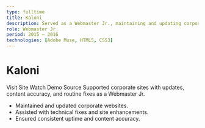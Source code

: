 ```yaml
---
type: fulltime
title: Kaloni
description: Served as a Webmaster Jr., maintaining and updating corporate websites, assisting with technical fixes and site enhancements, and ensuring content accuracy and uptime.
role: Webmaster Jr.
period: 2015 – 2016
technologies: [Adobe Muse, HTML5, CSS3]
---
```


# Kaloni

<Grid cols="1" :md="3" v-if="links && (links.live || links.demo || links.repo)">
  <Btn v-if="links.live" :href="links.live" target="_blank" icon="i-heroicons-arrow-top-right-on-square" color="primary">Visit Site</Btn>
  <Btn v-if="links.demo" :href="links.demo" target="_blank" icon="i-heroicons-play" variant="soft">Watch Demo</Btn>
  <Btn v-if="links.repo" :href="links.repo" target="_blank" icon="i-heroicons-code-bracket" variant="soft">Source</Btn>
</Grid>

<Grid cols="1" :md="2" :lg="2">
  <Card title="Overview">
    Supported corporate sites with updates, content accuracy, and routine fixes as a Webmaster Jr.
  </Card>
  <Card title="Highlights">
    <ul>
      <li>Maintained and updated corporate websites.</li>
      <li>Assisted with technical fixes and site enhancements.</li>
      <li>Ensured consistent uptime and content accuracy.</li>
    </ul>
  </Card>
</Grid>
